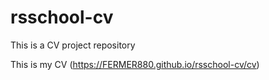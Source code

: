 # rsschool-cv
This is a CV project repository

This is my CV (https://FERMER880.github.io/rsschool-cv/cv)
